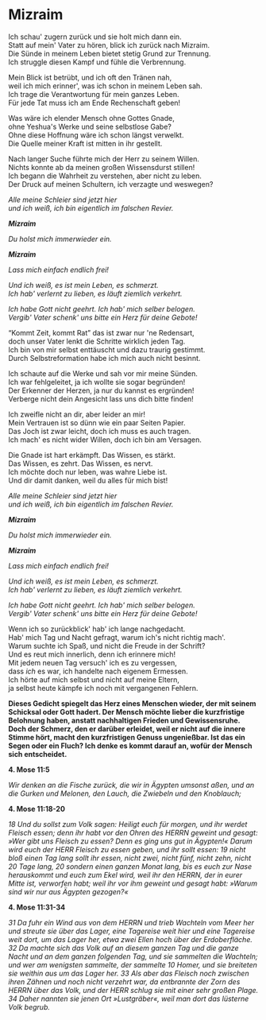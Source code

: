 # Mizraim

Ich schau' zugern zurück und sie holt mich dann ein.<br>
Statt auf mein' Vater zu hören, blick ich zurück nach Mizraim.<br>
Die Sünde in meinem Leben bietet stetig Grund zur Trennung.<br>
Ich struggle diesen Kampf und fühle die Verbrennung.

Mein Blick ist betrübt, und ich oft den Tränen nah,<br>
weil ich mich erinner', was ich schon in meinem Leben sah.<br>
Ich trage die Verantwortung für mein ganzes Leben.<br>
Für jede Tat muss ich am Ende Rechenschaft geben!

Was wäre ich elender Mensch ohne Gottes Gnade,<br>
ohne Yeshua's Werke und seine selbstlose Gabe?<br>
Ohne diese Hoffnung wäre ich schon längst verwelkt.<br>
Die Quelle meiner Kraft ist mitten in ihr gestellt.

Nach langer Suche führte mich der Herr zu seinem Willen.<br>
Nichts konnte ab da meinen großen Wissensdurst stillen!<br>
Ich begann die Wahrheit zu verstehen, aber nicht zu leben.<br>
Der Druck auf meinen Schultern, ich verzagte und weswegen?

_Alle meine Schleier sind jetzt hier_<br>
_und ich weiß, ich bin eigentlich im falschen Revier._

_**Mizraim**_

_Du holst mich immerwieder ein._

_**Mizraim**_

_Lass mich einfach endlich frei!_

_Und ich weiß, es ist mein Leben, es schmerzt._<br>
_Ich hab' verlernt zu lieben, es läuft ziemlich verkehrt._

_Ich habe Gott nicht geehrt. Ich hab' mich selber belogen._<br>
_Vergib' Vater schenk' uns bitte ein Herz für deine Gebote!_

“Kommt Zeit, kommt Rat” das ist zwar nur 'ne Redensart,<br>
doch unser Vater lenkt die Schritte wirklich jeden Tag.<br>
Ich bin von mir selbst enttäuscht und dazu traurig gestimmt.<br>
Durch Selbstreformation habe ich mich auch nicht besinnt.

Ich schaute auf die Werke und sah vor mir meine Sünden.<br>
Ich war fehlgeleitet, ja ich wollte sie sogar begründen!<br>
Der Erkenner der Herzen, ja nur du kannst es ergründen!<br>
Verberge nicht dein Angesicht lass uns dich bitte finden!

Ich zweifle nicht an dir, aber leider an mir!<br>
Mein Vertrauen ist so dünn wie ein paar Seiten Papier.<br>
Das Joch ist zwar leicht, doch ich muss es auch tragen.<br>
Ich mach' es nicht wider Willen, doch ich bin am Versagen.

Die Gnade ist hart erkämpft. Das Wissen, es stärkt.<br>
Das Wissen, es zehrt. Das Wissen, es nervt.<br>
Ich möchte doch nur leben, was wahre Liebe ist.<br>
Und dir damit danken, weil du alles für mich bist!

_Alle meine Schleier sind jetzt hier_<br>
_und ich weiß, ich bin eigentlich im falschen Revier._

_**Mizraim**_

_Du holst mich immerwieder ein._

_**Mizraim**_

_Lass mich einfach endlich frei!_

_Und ich weiß, es ist mein Leben, es schmerzt._<br>
_Ich hab' verlernt zu lieben, es läuft ziemlich verkehrt._

_Ich habe Gott nicht geehrt. Ich hab' mich selber belogen._<br>
_Vergib' Vater schenk' uns bitte ein Herz für deine Gebote!_

Wenn ich so zurückblick' hab' ich lange nachgedacht.<br>
Hab' mich Tag und Nacht gefragt, warum ich's nicht richtig mach'.<br>
Warum suchte ich Spaß, und nicht die Freude in der Schrift?<br>
Und es reut mich innerlich, denn ich erinnere mich!<br>
Mit jedem neuen Tag versuch' ich es zu vergessen,<br>
dass _ich_ es war, ich handelte nach eigenem Ermessen.<br>
Ich hörte auf mich selbst und nicht auf meine Eltern,<br>
ja selbst heute kämpfe ich noch mit vergangenen Fehlern.<br>

**Dieses Gedicht spiegelt das Herz eines Menschen wieder, der mit seinem Schicksal oder Gott hadert. Der Mensch möchte lieber die kurzfristige Belohnung haben, anstatt nachhaltigen Frieden und Gewissensruhe. Doch der Schmerz, den er darüber erleidet, weil er nicht auf die innere Stimme hört, macht den kurzfristigen Genuss ungenießbar. Ist das ein Segen oder ein Fluch? Ich denke es kommt darauf an, wofür der Mensch sich entscheidet.**

**4. Mose 11:5**

_Wir denken an die Fische zurück, die wir in Ägypten umsonst aßen, und an die Gurken und Melonen, den Lauch, die Zwiebeln und den Knoblauch;_

**4. Mose 11:18-20**

_18 Und du sollst zum Volk sagen: Heiligt euch für morgen, und ihr werdet Fleisch essen; denn ihr habt vor den Ohren des HERRN geweint und gesagt: »Wer gibt uns Fleisch zu essen? Denn es ging uns gut in Ägypten!« Darum wird euch der HERR Fleisch zu essen geben, und ihr sollt essen: 19 nicht bloß einen Tag lang sollt ihr essen, nicht zwei, nicht fünf, nicht zehn, nicht 20 Tage lang, 20 sondern einen ganzen Monat lang, bis es euch zur Nase herauskommt und euch zum Ekel wird, weil ihr den HERRN, der in eurer Mitte ist, verworfen habt; weil ihr vor ihm geweint und gesagt habt: »Warum sind wir nur aus Ägypten gezogen?«_

**4. Mose 11:31-34**

_31 Da fuhr ein Wind aus von dem HERRN und trieb Wachteln vom Meer her und streute sie über das Lager, eine Tagereise weit hier und eine Tagereise weit dort, um das Lager her, etwa zwei Ellen hoch über der Erdoberfläche. 32 Da machte sich das Volk auf an diesem ganzen Tag und die ganze Nacht und an dem ganzen folgenden Tag, und sie sammelten die Wachteln; und wer am wenigsten sammelte, der sammelte 10 Homer, und sie breiteten sie weithin aus um das Lager her. 33 Als aber das Fleisch noch zwischen ihren Zähnen und noch nicht verzehrt war, da entbrannte der Zorn des HERRN über das Volk, und der HERR schlug sie mit einer sehr großen Plage. 34 Daher nannten sie jenen Ort »Lustgräber«, weil man dort das lüsterne Volk begrub._
